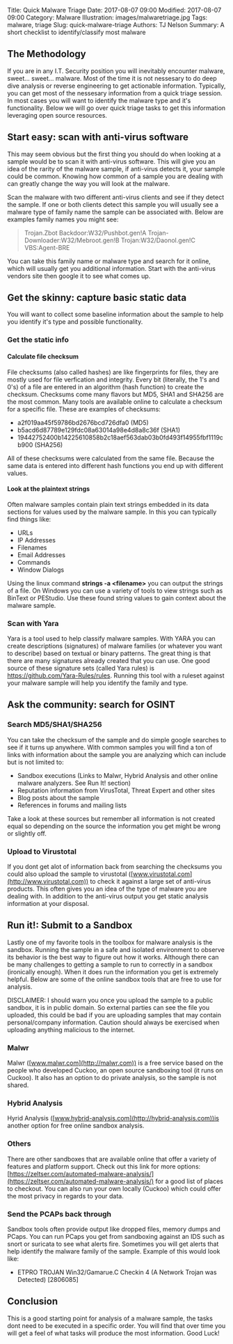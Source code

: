 Title: Quick Malware Triage
Date: 2017-08-07 09:00
Modified: 2017-08-07 09:00
Category: Malware
Illustration: images/malwaretriage.jpg
Tags: malware, triage
Slug: quick-malware-triage
Authors: TJ Nelson
Summary: A short checklist to identify/classify most malware

## The Methodology
If you are in any I.T. Security position you will inevitably encounter malware, sweet... sweet... malware. Most of the time it is not nessesary to do deep dive analysis or reverse engineering to get actionable information. Typically, you can get most of the nessesary information from a quick triage session. In most cases you will want to identify the malware type and it's functionality. Below we will go over quick triage tasks to get this information leveraging
open source resources.

## Start easy: scan with anti-virus software
This may seem obvious but the first thing you should do when looking at a sample would be to scan it with anti-virus software. This will give you an idea of the rarity of the malware sample, if anti-virus detects it, your sample could be common. Knowing how common of a sample you are dealing with can greatly change the way you will look at the malware.

Scan the malware with two different anti-virus clients and see if they detect the sample. If one or both clients detect this sample you will usually see a malware type of family name the sample can be associated with. Below are examples family names you might see: 

> Trojan.Zbot
> Backdoor:W32/Pushbot.gen!A
> Trojan-Downloader:W32/Mebroot.gen!B
> Trojan:W32/Daonol.gen!C
> VBS:Agent-BRE

You can take this family name or malware type and search for it online, which will usually get you additional information. Start with the anti-virus vendors site then google it to see what comes up.

## Get the skinny: capture basic static data
You will want to collect some baseline information about the sample to help you identify it's type and possible functionality.
### Get the static info
#### Calculate file checksum
File checksums (also called hashes) are like fingerprints for files, they are mostly used for file verfication and integrity. Every bit (literally, the 1's and 0's) of a file are entered in an algorithm (hash function) to create the checksum. Checksums come many flavors but MD5, SHA1 and SHA256 are the most common. Many tools are available online to calculate a checksum for a specific file. These are examples of checksums:
* a2f019aa45f59786bd2676bcd726dfa0 (MD5)
* b5acd6d87789e129fdc08a63014a98e4d8a8c36f (SHA1)
* 19442752400b14225610858b2c18aef563dab03b0fd493f14955fbf1119cb900 (SHA256)

All of these checksums were calculated from the same file. Because the same data is entered into different hash functions you end up with different values.
#### Look at the plaintext strings
Often malware samples contain plain text strings embedded in its data sections for values used by the malware sample. In this you can typically find things like:
* URLs
* IP Addresses
* Filenames
* Email Addresses
* Commands
* Window Dialogs

Using the linux command **strings -a <filename\>** you can output the strings of a file. On Windows you can use a variety of tools to view strings such as BinText or PEStudio. Use these found string values to gain context about the malware sample.

### Scan with Yara
Yara is a tool used to help classify malware samples. With YARA you can create descriptions (signatures) of malware families (or whatever you want to describe) based on textual or binary patterns. The great thing is that there are many signatures already created that you can use. One good source of these signature sets (called Yara rules) is https://github.com/Yara-Rules/rules. Running this tool with a ruleset against your malware sample will help you identify the family and
type.

## Ask the community: search for OSINT
### Search MD5/SHA1/SHA256
You can take the checksum of the sample and do simple google searches to see if it turns up anywhere. With common samples you will find a ton of links with information about the sample you are analyzing which can include but is not limited to:
* Sandbox executions (Links to Malwr, Hybrid Analysis and other online malware analyzers. See Run It! section)
* Reputation information from VirusTotal, Threat Expert and other sites
* Blog posts about the sample
* References in forums and mailing lists

Take a look at these sources but remember all information is not created equal so depending on the source the information you get might be wrong or slightly off.

### Upload to Virustotal

If you dont get alot of information back from searching the checksums you could also upload the sample to virustotal ([www.virustotal.com](http://www.virustotal.com)) to check it against a large set of anti-virus products. This often gives you an idea of the type of malware you are dealing with. In addition to the anti-virus output you get static analysis information at your disposal. 

## Run it!: Submit to a Sandbox

Lastly one of my favorite tools in the toolbox for malware analysis is the sandbox. Running the sample in a safe and isolated environment to observe its behavior is the best way to figure out how it works. Although there can be many challenges to getting a sample to run to correctly in a sandbox (ironically enough). When it does run the information you get is extremely helpful. Below are some of the online sandbox tools that are free to use for analysis.

DISCLAIMER: I should warn you once you upload the sample to a public sandbox, it is in public domain. So external parties can see the file you uploaded, this could be bad if you are uploading samples that may contain personal/company information. Caution should always be exercised when uploading anything malicious to the internet.

### Malwr
Malwr ([www.malwr.com](http://malwr.com)) is a free service based on the people who developed Cuckoo, an open source sandboxing tool (it runs on Cuckoo). It also has an option to do private analysis, so the sample is not shared.

### Hybrid Analysis
Hyrid Analysis ([www.hybrid-analysis.com](http://hybrid-analysis.com))is another option for free online sandbox analysis.

### Others
There are other sandboxes that are available online that offer a variety of features and platform support. Check out this link for more options: [https://zeltser.com/automated-malware-analysis/](https://zeltser.com/automated-malware-analysis/) for a good list of places to checkout. You can also run your own locally (Cuckoo) which could offer the most privacy in regards to your data.

### Send the PCAPs back through
Sandbox tools often provide output like dropped files, memory dumps and PCaps. You can run PCaps you get from sandboxing against an IDS such as snort or suricata to see what alerts fire. Sometimes you will get alerts that help identify the malware family of the sample. Example of this would look like:
* ETPRO TROJAN Win32/Gamarue.C Checkin 4 (A Network Trojan was Detected) [2806085]

## Conclusion
This is a good starting point for analysis of a malware sample, the tasks dont need to be executed in a specific order. You will find that over time you will get a feel of what tasks will produce the most information. Good Luck!
